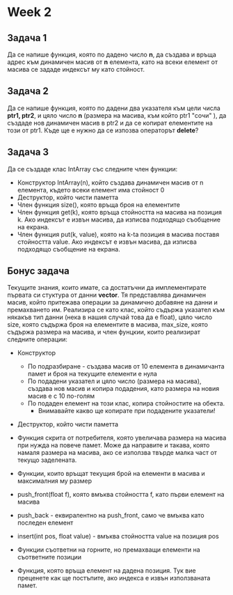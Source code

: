 # Week 2

## Задача 1
Да се напише функция, която по дадено число <b>n</b>, да създава и връща адрес към динамичен масив от <b>n</b> елемента, като на всеки елемент от масива се зададе индексът му като стойност.

## Задача 2
Да се напише функция, която по дадени два указателя към цели числа <b>ptr1, ptr2</b>, и цяло число <b>n</b> (размера на масива, към който ptr1 "сочи" ), да създаде нов динамичен масив в ptr2 и да се копират елементите на този от ptr1. Къде ще е нужно да се изпозва операторът <b>delete</b>?

## Задача 3
Да се създаде клас IntArray със следните член функции:

* Конструктор IntArray(n), който създава динамичен масив от n елемента, където всеки елемент има стойност 0
* Деструктор, който чисти паметта
* Член функция size(), която връща броя на елементите
* Член функция get(k), която връща стойността на масива на позиция k. Ако индексът е извън масива, да изписва подходящо съобщение на екрана.
* Член функция put(k, value), която на k-ta позиция в масива поставя стойността value.  Ако индексът е извън масива, да изписва подходящо съобщение на екрана.

## Бонус задача

Текущите знания, които имате, са достатъчни да имплементирате първата си стуктура от данни <b>vector</b>. Тя представлява динамичен масив, който притежава операции за динамично добавяне на данни и премахването им. Реализира се като клас, който съдържа указател към някакъв тип данни (нека в нашия случай това да е float), цяло число size, която съдържа броя на елементите в масива, max_size, която съдържа размера на масива, и член фунцкии, които реализират следните операции:

* Конструктор
    
    * По подразбиране - създава масив от 10 елемента в динамичанта памет и броя на текущите елементи е нула
    * По подадени указател и цяло число (размера на масива), създава нов масив и копира подадения, като размера на новия масив е с 10 по-голям
    * По подаден елемент на този клас, копира стойностите на обекта. 
        * Внимавайте какво ще копирате при подадените указатели!
* Деструктор, който чисти паметта
* Функция скрита от потребителя, която увеличава размера на масива при нужда на повече памет. Може да направите и такава, която намаля размера на масива, ако се използва твърде малка част от текущо заделената. 
* Функции, които връщат текущия брой на елементи в масива и максималния му размер
* push_front(float f), която вмъква стойността f, като първи елемент на масива
* push_back - еквиралентно на push_front, само че вмъква като последен елемент
* insert(int pos, float value) - вмъква стойността value на позиция pos
* Функции съответни на горните, но премахващи елементи на съответните позиции
* Функция, която връща елемент на дадена позиция. Тук вие преценете как ще постъпите, ако индекса е извън използваната памет. 
